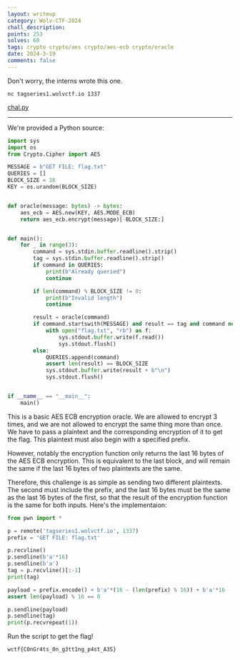 ```yaml
---
layout: writeup
category: Wolv-CTF-2024
chall_description:
points: 253
solves: 60
tags: crypto crypto/aes crypto/aes-ecb crypto/oracle
date: 2024-3-19
comments: false
---
```


Don't worry, the interns wrote this one.  

`nc tagseries1.wolvctf.io 1337`  

[chal.py](https://github.com/Nightxade/ctf-writeups/blob/master/assets/CTFs/Wolv-CTF-2024/crypto/tag-series-1/chal.py) 

---

We're provided a Python source:  

```py
import sys
import os
from Crypto.Cipher import AES

MESSAGE = b"GET FILE: flag.txt"
QUERIES = []
BLOCK_SIZE = 16
KEY = os.urandom(BLOCK_SIZE)


def oracle(message: bytes) -> bytes:
    aes_ecb = AES.new(KEY, AES.MODE_ECB)
    return aes_ecb.encrypt(message)[-BLOCK_SIZE:]


def main():
    for _ in range(3):
        command = sys.stdin.buffer.readline().strip()
        tag = sys.stdin.buffer.readline().strip()
        if command in QUERIES:
            print(b"Already queried")
            continue

        if len(command) % BLOCK_SIZE != 0:
            print(b"Invalid length")
            continue

        result = oracle(command)
        if command.startswith(MESSAGE) and result == tag and command not in QUERIES:
            with open("flag.txt", "rb") as f:
                sys.stdout.buffer.write(f.read())
                sys.stdout.flush()
        else:
            QUERIES.append(command)
            assert len(result) == BLOCK_SIZE
            sys.stdout.buffer.write(result + b"\n")
            sys.stdout.flush()


if __name__ == "__main__":
    main()

```

This is a basic AES ECB encryption oracle. We are allowed to encrypt 3 times, and we are not allowed to encrypt the same thing more than once. We have to pass a plaintext and the corresponding encryption of it to get the flag. This plaintext must also begin with a specified prefix.  

However, notably the encryption function only returns the last 16 bytes of the AES ECB encryption. This is equivalent to the last block, and will remain the same if the last 16 bytes of two plaintexts are the same.  

Therefore, this challenge is as simple as sending two different plaintexts. The second must include the prefix, and the last 16 bytes must be the same as the last 16 bytes of the first, so that the result of the encryption function is the same for both inputs. Here's the implementaion:  

```py
from pwn import *

p = remote('tagseries1.wolvctf.io', 1337)
prefix = 'GET FILE: flag.txt'

p.recvline()
p.sendline(b'a'*16)
p.sendline(b'a')
tag = p.recvline()[:-1]
print(tag)

payload = prefix.encode() + b'a'*(16 - (len(prefix) % 16)) + b'a'*16
assert len(payload) % 16 == 0

p.sendline(payload)
p.sendline(tag)
print(p.recvrepeat(1))
```

Run the script to get the flag!  

    wctf{C0nGr4ts_0n_g3tt1ng_p4st_A3S}